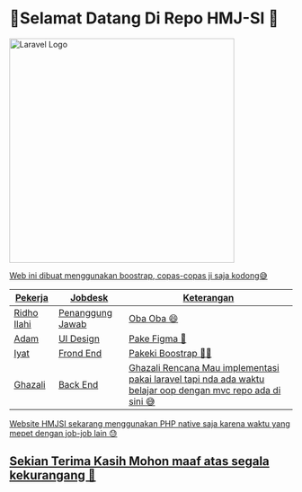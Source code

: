 # 🌟Selamat Datang Di Repo HMJ-SI 👋

<p><a href="https://sisfouinam.com" target="_blank"><img src="https://cdn.discordapp.com/attachments/873016107391402044/1118054320089342012/2343.png" width="400" alt="Laravel Logo"></p>

Web ini dibuat menggunakan boostrap, copas-copas ji saja kodong😅

| Pekerja | Jobdesk | Keterangan |
|--|--|--|
| [Ridho Ilahi](https://www.instagram.com/muhridha_/)  | Penanggung Jawab | Oba Oba 😄 |
| [Adam](https://www.instagram.com/adamm412_/)  | UI Design | Pake Figma 🎨 |
| [Iyat](github.com/rynhdyt19) | Frond End | Pakeki Boostrap 👨‍💻 |
| [Ghazali](github.com/cipaxdragon) | Back End |[Ghazali Rencana Mau implementasi pakai laravel tapi nda ada waktu belajar oop dengan mvc repo ada di sini ]( https://github.com/Cipaxdragon/Laravel_HMJSi) 😅 |

Website HMJSI sekarang menggunakan PHP native saja karena waktu yang mepet dengan job-job lain 😓

## Sekian Terima Kasih Mohon maaf atas segala kekurangang 🙏
